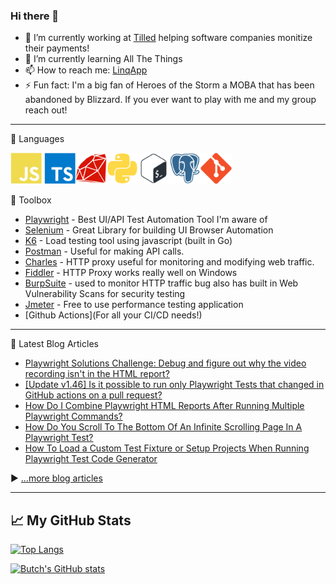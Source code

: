 

### Hi there 👋

- 🔭 I’m currently working at [Tilled](https://tilled.com) helping software companies monitize their payments!
- 🌱 I’m currently learning All The Things
- 📫 How to reach me: [LinqApp](https://linqapp.com/butchmayhew?r=link)
- ⚡ Fun fact: I'm a big fan of Heroes of the Storm a MOBA that has been abandoned by Blizzard. If you ever want to play with me and my group reach out!

---

🧰 Languages

<img src="https://raw.githubusercontent.com/devicons/devicon/1119b9f84c0290e0f0b38982099a2bd027a48bf1/icons/javascript/javascript-plain.svg" alt="JavaScript Logo" width="50" height="50"/> <img src="https://raw.githubusercontent.com/devicons/devicon/1119b9f84c0290e0f0b38982099a2bd027a48bf1/icons/typescript/typescript-plain.svg" alt="Typescript Logo" width="50" height="50"/><img src="https://raw.githubusercontent.com/devicons/devicon/1119b9f84c0290e0f0b38982099a2bd027a48bf1/icons/ruby/ruby-plain.svg" alt="Ruby Logo" width="50" height="50"/><img src="https://raw.githubusercontent.com/devicons/devicon/1119b9f84c0290e0f0b38982099a2bd027a48bf1/icons/python/python-plain.svg" alt="Python Logo" width="50" height="50"/><img src="https://raw.githubusercontent.com/devicons/devicon/1119b9f84c0290e0f0b38982099a2bd027a48bf1/icons/bash/bash-plain.svg" alt="Bash Logo" width="50" height="50"/><img src="https://raw.githubusercontent.com/devicons/devicon/1119b9f84c0290e0f0b38982099a2bd027a48bf1/icons/postgresql/postgresql-plain.svg" alt="Postgres Logo" width="50" height="50"/><img src="https://raw.githubusercontent.com/devicons/devicon/1119b9f84c0290e0f0b38982099a2bd027a48bf1/icons/git/git-original.svg" alt="Git Logo" width="50" height="50"/>


🧰 Toolbox

* [Playwright](https://playwright.dev/) - Best UI/API Test Automation Tool I'm aware of
* [Selenium](https://www.selenium.dev/) - Great Library for building UI Browser Automation
* [K6](https://k6.io/open-source/) - Load testing tool using javascript (built in Go)
* [Postman](https://www.getpostman.com/) - Useful for making API calls.
* [Charles](https://www.charlesproxy.com/) - HTTP proxy useful for monitoring and modifying web traffic.
* [Fiddler](https://www.telerik.com/download/fiddler) - HTTP Proxy works really well on Windows
* [BurpSuite](https://portswigger.net/burp/) - used to monitor HTTP traffic bug also has built in Web Vulnerability Scans for security testing
* [Jmeter](https://jmeter.apache.org/) - Free to use performance testing application
* [Github Actions](For all your CI/CD needs!)

---

📘 Latest Blog Articles

<!-- BLOG-POST-LIST:START -->
- [Playwright Solutions Challenge: Debug and figure out why the video recording isn&#39;t in the HTML report?](https://playwrightsolutions.com/playwright-solutions-challenge-debug-and-figure-out-why-the-video-recording-isnt-in-the-html-report/)
- [[Update v1.46] Is it possible to run only Playwright Tests that changed in GitHub actions on a pull request?](https://playwrightsolutions.com/update-v1-46-is-it-possible-to-run-only-playwright-tests-that-changed-in-github-actions-on-a-pull-request/)
- [How Do I Combine Playwright HTML Reports After Running Multiple Playwright Commands?](https://playwrightsolutions.com/how-to-combine-playwright-html-reports-after-running-multiple-playwright-commands/)
- [How Do You Scroll To The Bottom Of An Infinite Scrolling Page In A Playwright Test?](https://playwrightsolutions.com/how-do-you-scroll-to-the-bottom-of-an-infinite-scrolling-page-in-a-playwright-test/)
- [How To Load a Custom Test Fixture or Setup Projects When Running Playwright Test Code Generator](https://playwrightsolutions.com/how-to-load-a-custom-test-fixture-or-setup-projects-when-running-playwright-test-code-generator/)
<!-- BLOG-POST-LIST:END -->

▶ [...more blog articles](https://playwrightsolutions.com)

---

## &#x1f4c8; My GitHub Stats

[![Top Langs](https://github-readme-stats.vercel.app/api/top-langs/?username=bmayhew&hide=java,html,css&theme=radical)](https://github.com/anuraghazra/github-readme-stats)

[![Butch's GitHub stats](https://github-readme-stats.vercel.app/api?username=bmayhew&theme=radical)](https://github.com/anuraghazra/github-readme-stats)
